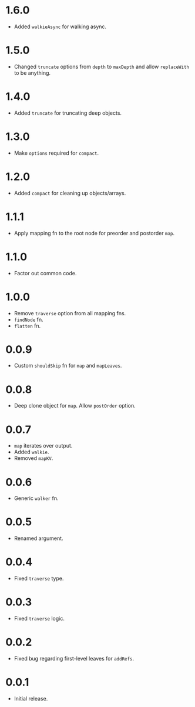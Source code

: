 # 1.6.0

* Added `walkieAsync` for walking async.

# 1.5.0

* Changed `truncate` options from `depth` to `maxDepth` and allow `replaceWith` to be anything.

# 1.4.0

* Added `truncate` for truncating deep objects.

# 1.3.0

* Make `options` required for `compact`.

# 1.2.0

* Added `compact` for cleaning up objects/arrays.

# 1.1.1

* Apply mapping fn to the root node for preorder and postorder `map`.

# 1.1.0

* Factor out common code.

# 1.0.0

* Remove `traverse` option from all mapping fns. 
* `findNode` fn.
* `flatten` fn.

# 0.0.9

* Custom `shouldSkip` fn for `map` and `mapLeaves`.

# 0.0.8

* Deep clone object for `map`. Allow `postOrder` option.

# 0.0.7

* `map` iterates over output.
* Added `walkie`.
* Removed `mapKV`.

# 0.0.6

* Generic `walker` fn.

# 0.0.5

* Renamed argument.

# 0.0.4

* Fixed `traverse` type.

# 0.0.3

* Fixed `traverse` logic.

# 0.0.2

* Fixed bug regarding first-level leaves for `addRefs`.

# 0.0.1

* Initial release.
